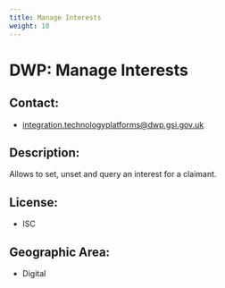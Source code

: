```yaml
---
title: Manage Interests
weight: 10
---
```


# DWP: Manage Interests

## Contact:
 - [integration.technologyplatforms@dwp.gsi.gov.uk](mailto:integration.technologyplatforms@dwp.gsi.gov.uk)

## Description:
Allows to set, unset and query an interest for a claimant.

## License:
 - ISC

## Geographic Area:
 - Digital

